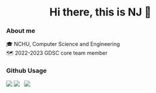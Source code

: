 <h1 align="center">Hi there, this is NJ 👋

### About me
🎓 NCHU, Computer Science and Engineering\
🗺️ 2022-2023 GDSC core team member

### Github Usage
![](http://github-profile-summary-cards.vercel.app/api/cards/profile-details?username=FengDian-Su&theme=nord_bright)
![](http://github-profile-summary-cards.vercel.app/api/cards/repos-per-language?username=FengDian-Su&theme=nord_bright)&nbsp;&nbsp;&nbsp;![](http://github-profile-summary-cards.vercel.app/api/cards/most-commit-language?username=FengDian-Su&theme=nord_bright)
<!--
**FengDian-Su/FengDian-Su** is a ✨ _special_ ✨ repository because its `README.md` (this file) appears on your GitHub profile.

Here are some ideas to get you started:

- 🔭 I’m currently working on ...
- 🌱 I’m currently learning ...
- 👯 I’m looking to collaborate on ...
- 🤔 I’m looking for help with ...
- 💬 Ask me about ...
- 📫 How to reach me: ...
- 😄 Pronouns: ...
- ⚡ Fun fact: ...
-->
